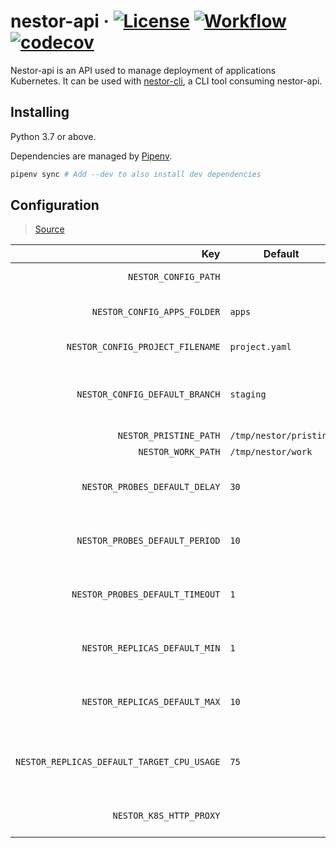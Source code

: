 # nestor-api · [![License](https://img.shields.io/badge/License-Apache%202.0-blue.svg)](https://github.com/ChauffeurPrive/nestor-api/blob/master/LICENSE) [![Workflow](https://github.com/ChauffeurPrive/nestor-api/workflows/ci/badge.svg?branch=master)](https://github.com/ChauffeurPrive/nestor-api/actions?query=workflow%3Aci+branch%3Amaster) [![codecov](https://codecov.io/gh/ChauffeurPrive/nestor-api/branch/master/graph/badge.svg)](https://codecov.io/gh/ChauffeurPrive/nestor-api)

Nestor-api is an API used to manage deployment of applications Kubernetes. It can be used with [nestor-cli](https://github.com/ChauffeurPrive/nestor-cli), a CLI tool consuming nestor-api.

## Installing

Python 3.7 or above.

Dependencies are managed by [Pipenv](https://github.com/pypa/pipenv).

```bash
pipenv sync # Add --dev to also install dev dependencies
```

## Configuration

> [Source](./nestor_api/config/config.py)

|                                        Key | Default                | Unit       | Comment                                                     |
| -----------------------------------------: | ---------------------- | ---------- | ----------------------------------------------------------- |
|                       `NESTOR_CONFIG_PATH` |                        |            | Configuration path                                          |
|                `NESTOR_CONFIG_APPS_FOLDER` | `apps`                 |            | The application config folder                               |
|           `NESTOR_CONFIG_PROJECT_FILENAME` | `project.yaml`         |            | The project config file                                     |
|             `NESTOR_CONFIG_DEFAULT_BRANCH` | `staging`              |            | The branch to use by default when reading the configuration |
|                     `NESTOR_PRISTINE_PATH` | `/tmp/nestor/pristine` |            | Pristine path                                               |
|                         `NESTOR_WORK_PATH` | `/tmp/nestor/work`     |            | Work path                                                   |
|              `NESTOR_PROBES_DEFAULT_DELAY` | `30`                   | `seconds`  | Default delay for probes if not configured                  |
|             `NESTOR_PROBES_DEFAULT_PERIOD` | `10`                   | `seconds`  | Default period for probes if not configured                 |
|            `NESTOR_PROBES_DEFAULT_TIMEOUT` | `1`                    | `seconds`  | Default timeout for probes if not configured                |
|              `NESTOR_REPLICAS_DEFAULT_MIN` | `1`                    | `replicas` | Default minimum number of replicas                          |
|              `NESTOR_REPLICAS_DEFAULT_MAX` | `10`                   | `replicas` | Default maximum number of replicas                          |
| `NESTOR_REPLICAS_DEFAULT_TARGET_CPU_USAGE` | `75`                   | `%`        | Default target cpu usage that will trigger an autoscaling   |
|                    `NESTOR_K8S_HTTP_PROXY` |                        |            | The kubernetes HTTP_PROXY                                   |
